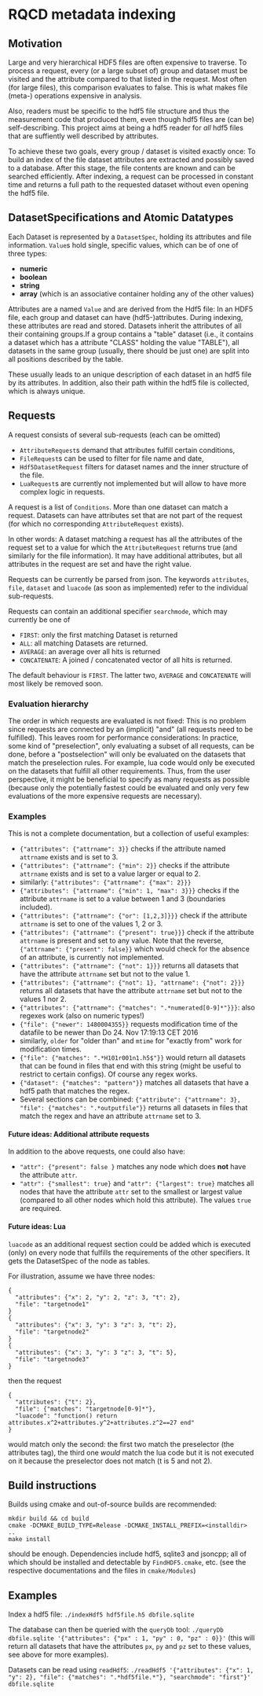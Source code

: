 # RQCD metadata indexing #

## Motivation ##

Large and very hierarchical HDF5 files are often expensive to traverse.
To process a request, every (or a large subset of) group and dataset must
be visited and the attribute compared to that listed in the request.
Most often (for large files), this comparison evaluates to false.
This is what makes file (meta-) operations expensive in analysis.

Also, readers must be specific to the hdf5 file structure and thus the
measurement code that produced them, even though hdf5 files are (can be) 
self-describing. This project aims at being a hdf5 reader for *all* hdf5 files
that are suffiently well described by attributes.

To achieve these two goals, every group / dataset is visited exactly once:
To build an index of the file dataset attributes are extracted and
possibly saved to a database. After this stage, the file contents are known and
can be searched efficiently.
After indexing, a request can be processed in constant time and returns a full path
to the requested dataset without even opening the hdf5 file.

## DatasetSpecifications and Atomic Datatypes ##

Each Dataset is represented by a `DatasetSpec`, holding its attributes and file
information.
`Value`s hold single, specific values, which can be of one of three types:

  * **numeric**
  * **boolean**
  * **string**
  * **array** (which is an associative container holding any of the other values)

Attributes are a named `Value` and are derived from the Hdf5 file: In an HDF5
file, each group and dataset can have (hdf5-)attributes. During indexing, these
attributes are read and stored. Datasets inherit the attributes of all their
containing groups.If a group contains a "table" dataset (i.e., it contains a 
dataset which has a attribute "CLASS" holding the value "TABLE"), all datasets 
in the same group (usually, there should be just one) are split into all 
positions described by the table.

These usually leads to an unique description of each dataset in an hdf5 file by
its attributes. In addition, also their path within the hdf5 file is collected,
which is always unique.

## Requests ##

A request consists of several sub-requests (each can be omitted)

  * `AttributeRequest`s demand that attributes fulfill certain conditions,
  * `FileRequest`s can be used to filter for file name and date,
  * `Hdf5DatasetRequest` filters for dataset names and the inner structure of
    the file.
  * `LuaRequest`s are currently not implemented but will allow to have more
    complex logic in requests.

A request is a list of `Conditions`. More than one dataset can match a request. 
Datasets can have attributes set that are not part of the request 
(for which no corresponding `AttributeRequest` exists).

In other words: A dataset matching a request has all the attributes
of the request set to a value for which the `AttributeRequest` returns true (and
similarly for the file information). It may have additional attributes, 
but all attributes in the request are set and have the right value.

Requests can be currently be parsed from json. The keywords `attributes`,
`file`, `dataset` and `luacode` (as soon as implemented) refer to the 
individual sub-requests.

Requests can contain an additional specifier `searchmode`, which may currently
be one of 
  * `FIRST`: only the first matching Dataset is returned
  * `ALL`: all matching Datasets are returned.
  * `AVERAGE`: an average over all hits is returned
  * `CONCATENATE`: A joined / concatenated vector of all hits is returned. 

The default behaviour is `FIRST`. The latter two, `AVERAGE` and `CONCATENATE`
will most likely be removed soon.

### Evaluation hierarchy ###

The order in which requests are evaluated is not fixed: This is no problem since
requests are connected by an (implicit) "and" (all requests need to be
fulfilled). This leaves room for performance considerations: In practice, some
kind of "preselection", only evaluating a subset of all requests, can be done,
before a "postselection" will only be evaluated on the datasets that match the
preselection rules. For example, lua code would only be executed on the datasets
that fulfill all other requirements. Thus, from the user perspective, it might
be beneficial to specify as many requests as possible (because only the
potentially fastest could be evaluated and only very few evaluations of the more
expensive requests are necessary).

### Examples ###

This is not a complete documentation, but a collection of useful examples:

  * `{"attributes": {"attrname": 3}}` checks if the attribute named `attrname` 
    exists and is set to 3.
  * `{"attributes": {"attrname": {"min": 2}}` checks if the attribute `attrname`
    exists and is set to a value larger or equal to 2.
  * similarly: `{"attributes": {"attrname": {"max": 2}}}`
  * `{"attributes": {"attrname": {"min": 1, "max": 3}}}` checks if the attribute 
    `attrname` is set to a value between 1 and 3 (boundaries included).
  * `{"attributes": {"attrname": {"or": [1,2,3]}}}` check if the attribute 
    `attrname` is set to one of the values 1, 2 or 3.
  * `{"attributes": {"attrname": {"present": true}}}` check if the attribute 
    `attrname` is present and set to any value. Note that the reverse, 
    `{"attrname": {"present": false}}` which would check for the absence of an
    attribute, is currently not implemented.
  * `{"attributes": {"attrname": {"not": 1}}}` returns all datasets that have
    the attribute `attrname` set but not to the value 1.
  * `{"attributes": {"attrname": {"not": 1}, "attrname": {"not": 2}}}` returns 
    all datasets that have the attribute `attrname` set but not to the values 1
    nor 2.
  * `{"attributes": {"attrname": {"matches": ".*numerated[0-9]*"}}}`: also
    regexes work (also on numeric types!)
  * `{"file": {"newer": 1480004355}}` requests modification time of the datafile
    to be newer than Do 24. Nov 17:19:13 CET 2016
  * similarly, `older` for "older than" and `mtime` for "exactly from" work for
    modification times.
  * `{"file": {"matches": ".*H101r001n1.h5$"}}` would return all datasets that
    can be found in files that end with this string (might be useful to restrict
    to certain configs). Of course any regex works.
  * `{"dataset": {"matches": "pattern"}}` matches all datasets that have a hdf5
    path that matches the regex.
  * Several sections can be combined: `{"attribute": {"attrname": 3}, "file":
    {"matches": ".*outputfile"}}` returns all datasets in files that match the
    regex and have an attribute `attrname` set to 3.

#### Future ideas: Additional attribute requests ####

In addition to the above requests, one could also have:

  * `"attr": {"present": false }` matches any node which does **not** have the 
    attribute `attr`.
  * `"attr": {"smallest": true}` and `"attr": {"largest": true}` matches all nodes that have
    the attribute `attr` set to the smallest or largest value (compared to all
    other nodes which hold this attribute). The values `true` are required.

#### Future ideas: Lua ####

`luacode` as an additional request section could be added which is
executed (only) on every node that fulfills the requirements of the other 
specifiers. It gets the DatasetSpec of the node as tables.

For illustration, assume we have three nodes:
```
{
  "attributes": {"x": 2, "y": 2, "z": 3, "t": 2},
  "file": "targetnode1"
}
{
  "attributes": {"x": 3, "y": 3 "z": 3, "t": 2},
  "file": "targetnode2"
}
{
  "attributes": {"x": 3, "y": 3 "z": 3, "t": 5},
  "file": "targetnode3"
}
```
then the request
```
{
  "attributes": {"t": 2},
  "file": {"matches": "targetnode[0-9]*"},
  "luacode": "function() return attributes.x^2+attributes.y^2+attributes.z^2==27 end"
}
```
would match only the second: the first two match the preselector (the attributes
tag), the third one *would* match the lua code but it is not executed on it
because the preselector does not match (t is 5 and not 2).

## Build instructions ##

Builds using cmake and out-of-source builds are recommended:
```
mkdir build && cd build
cmake -DCMAKE_BUILD_TYPE=Release -DCMAKE_INSTALL_PREFIX=<installdir> ..
make install
```
should be enough. Dependencies include hdf5, sqlite3 and jsoncpp; all of which
should be installed and detectable by `FindHDF5.cmake`, etc. (see the respective
documentations and the files in `cmake/Modules`)

## Examples ##

Index a hdf5 file:
```./indexHdf5 hdf5file.h5 dbfile.sqlite```

The database can then be queried with the `queryDb` tool:
```./queryDb dbfile.sqlite '{"attributes": {"px" : 1, "py" : 0, "pz" : 0}}'```
(this will return all datasets that have the attributes `px`, `py` and `pz` set
to these values, see above for more examples).

Datasets can be read using `readHdf5`:
```./readHdf5 '{"attributes": {"x": 1, "y": 2}, "file": {"matches": ".*hdf5file.*"}, "searchmode": "first"}' dbfile.sqlite```
